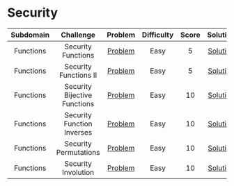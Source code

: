 # Security

| Subdomain |          Challenge           |                                         Problem                                         | Difficulty | Score |                                       Solution                                        |
| :-------: | :--------------------------: | :-------------------------------------------------------------------------------------: | :--------: | :---: | :-----------------------------------------------------------------------------------: |
| Functions |      Security Functions      |  [Problem](https://www.hackerrank.com/challenges/security-tutorial-functions/problem)   |    Easy    |   5   |       [Solution](/Security/01%20-%20Functions/01%20-%20Security%20Functions.py)       |
| Functions |    Security Functions II     |      [Problem](https://www.hackerrank.com/challenges/security-function-ii/problem)      |    Easy    |   5   |    [Solution](//Security/01%20-%20Functions/02%20-%20Security%20Functions%20II.py)    |
| Functions | Security Bijective Functions |  [Problem](https://www.hackerrank.com/challenges/security-bijective-functions/problem)  |    Easy    |  10   | [Solution](/Security/01%20-%20Functions/03%20-%20Security%20Bijective%20Functions.py) |
| Functions |  Security Function Inverses  | [Problem](https://www.hackerrank.com/challenges/security-inverse-of-a-function/problem) |    Easy    |  10   |  [Solution](/Security/01%20-%20Functions/04%20-%20Security%20Function%20Inverses.py)  |
| Functions |    Security Permutations     | [Problem](https://www.hackerrank.com/challenges/security-tutorial-permutations/problem) |    Easy    |  10   |     [Solution](/Security/01%20-%20Functions/05%20-%20Security%20Permutations.py)      |
| Functions |     Security Involution      |      [Problem](https://www.hackerrank.com/challenges/security-involution/problem)       |    Easy    |  10   |      [Solution](/Security/01%20-%20Functions/06%20-%20Security%20Involution.py)       |
